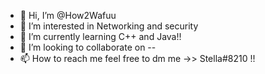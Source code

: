 - 👋 Hi, I’m @How2Wafuu
- 👀 I’m interested in Networking and security
- 🌱 I’m currently learning C++ and Java!! 
- 💞️ I’m looking to collaborate on --
- 📫 How to reach me feel free to dm me ->> Stella#8210 !!

<!---
How2Wafuu/How2Wafuu is a ✨ special ✨ repository because its `README.md` (this file) appears on your GitHub profile.
You can click the Preview link to take a look at your changes.
--->
